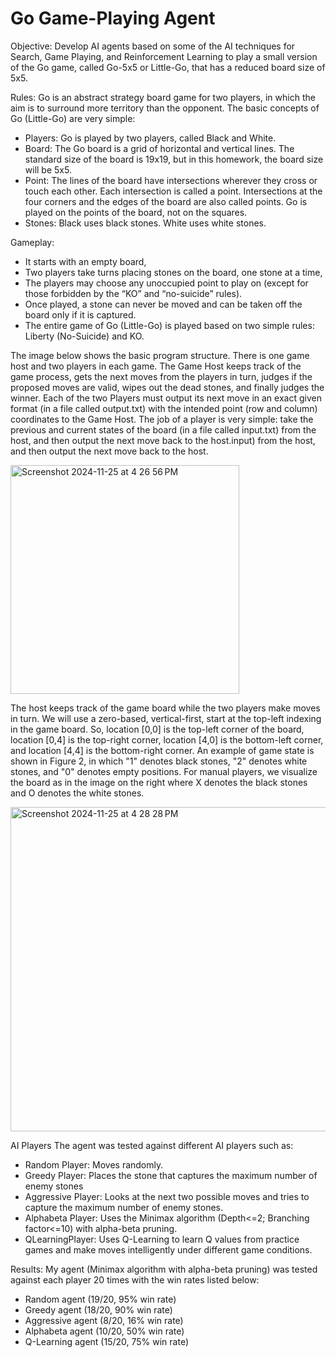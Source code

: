 # Go Game-Playing Agent

Objective: Develop AI agents based on some of the AI techniques for Search, Game Playing, and Reinforcement Learning to play a small version of the Go game, called Go-5x5 or Little-Go, that has a reduced board size of 5x5. 

Rules: Go is an abstract strategy board game for two players, in which the aim is to surround more territory than the opponent. The basic concepts of Go (Little-Go) are very simple:

- Players: Go is played by two players, called Black and White.
- Board: The Go board is a grid of horizontal and vertical lines. The standard size of the board is 19x19, but in this homework, the board size will be 5x5.
- Point: The lines of the board have intersections wherever they cross or touch each other. Each intersection is called a point. Intersections at the four corners and the edges of the board are also called points. Go is played on the points of the board, not on the squares.
- Stones: Black uses black stones. White uses white stones.

Gameplay: 
- It starts with an empty board,
- Two players take turns placing stones on the board, one stone at a time,
- The players may choose any unoccupied point to play on (except for those forbidden by the “KO” and “no-suicide” rules).
- Once played, a stone can never be moved and can be taken off the board only if it is captured.
- The entire game of Go (Little-Go) is played based on two simple rules: Liberty (No-Suicide) and KO.

The image below shows the basic program structure. There is one game host and two players in each game. The Game Host keeps track of the game process, gets the next moves from the players in turn, judges if the proposed moves are valid, wipes out the dead stones, and finally judges the winner. Each of the two Players must output its next move in an exact given format (in a file called output.txt) with the intended point (row and column) coordinates to the Game Host. The job of a player is very simple: take the previous and current states of the board (in a file called input.txt) from the host, and then output the next move back to the host.input) from the host, and then output the next move back to the host.

<img width="366" alt="Screenshot 2024-11-25 at 4 26 56 PM" src="https://github.com/user-attachments/assets/babc5030-a6f3-4151-b4fb-728a8104e408">

The host keeps track of the game board while the two players make moves in turn. We will use a zero-based, vertical-first, start at the top-left indexing in the game board. So, location [0,0] is the top-left corner of the board, location [0,4] is the top-right corner, location [4,0] is the bottom-left corner, and location [4,4] is the bottom-right corner. An example of game state is shown in Figure 2, in which "1" denotes black stones, "2" denotes white stones, and "0" denotes empty positions. For manual players, we visualize the board as in the image on the right where X denotes the black stones and O denotes the white stones.

<img width="519" alt="Screenshot 2024-11-25 at 4 28 28 PM" src="https://github.com/user-attachments/assets/6eb10747-d185-422f-be9d-ab53f4657278">

AI Players
The agent was tested against different AI players such as:
- Random Player: Moves randomly.
- Greedy Player: Places the stone that captures the maximum number of enemy stones
- Aggressive Player: Looks at the next two possible moves and tries to capture the maximum number of enemy stones.
- Alphabeta Player: Uses the Minimax algorithm (Depth<=2; Branching factor<=10) with alpha-beta pruning.
- QLearningPlayer: Uses Q-Learning to learn Q values from practice games and make moves intelligently under different game conditions.

Results:
My agent (Minimax algorithm with alpha-beta pruning) was tested against each player 20 times with the win rates listed below:
- Random agent (19/20, 95% win rate)
- Greedy agent (18/20, 90% win rate)
- Aggressive agent (8/20, 16% win rate)
- Alphabeta agent (10/20, 50% win rate)
- Q-Learning agent (15/20, 75% win rate)
